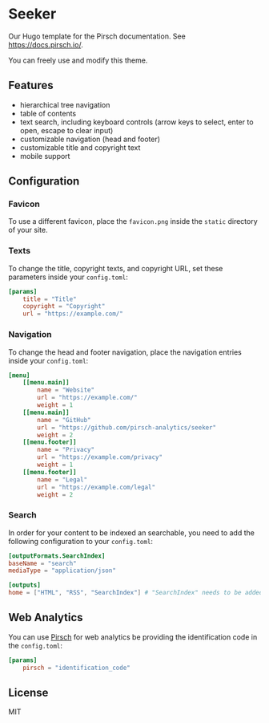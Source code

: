 # Seeker

Our Hugo template for the Pirsch documentation. See https://docs.pirsch.io/.

You can freely use and modify this theme.

## Features

* hierarchical tree navigation
* table of contents
* text search, including keyboard controls (arrow keys to select, enter to open, escape to clear input)
* customizable navigation (head and footer)
* customizable title and copyright text
* mobile support

## Configuration

### Favicon

To use a different favicon, place the `favicon.png` inside the `static` directory of your site.

### Texts

To change the title, copyright texts, and copyright URL, set these parameters inside your `config.toml`:

```toml
[params]
    title = "Title"
    copyright = "Copyright"
    url = "https://example.com/"
```

### Navigation

To change the head and footer navigation, place the navigation entries inside your `config.toml`:

```toml
[menu]
    [[menu.main]]
        name = "Website"
        url = "https://example.com/"
        weight = 1
    [[menu.main]]
        name = "GitHub"
        url = "https://github.com/pirsch-analytics/seeker"
        weight = 2
    [[menu.footer]]
        name = "Privacy"
        url = "https://example.com/privacy"
        weight = 1
    [[menu.footer]]
        name = "Legal"
        url = "https://example.com/legal"
        weight = 2
```

### Search

In order for your content to be indexed an searchable, you need to add the following configuration to your `config.toml`:

```toml
[outputFormats.SearchIndex]
baseName = "search"
mediaType = "application/json"

[outputs]
home = ["HTML", "RSS", "SearchIndex"] # "SearchIndex" needs to be added, HTML and RSS are the default
```

## Web Analytics

You can use [Pirsch](https://pirsch.io/) for web analytics be providing the identification code in the `config.toml`:

```toml
[params]
    pirsch = "identification_code"
```

## License

MIT
